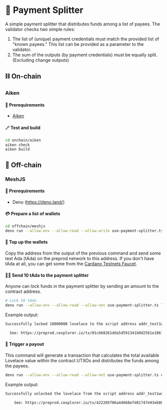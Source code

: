 # 💸 Payment Splitter

A simple payment splitter that distributes funds among a list of payees.
The validator checks two simple rules:

1. The list of (unique) payment credentials must match the provided list of "known payees." This list can be provided as a parameter to the validator.
2. The sum of the outputs (by payment credentials) must be equally split. (Excluding change outputs)

## ⛓ On-chain

### Aiken

#### 🔌 Prerequirements

- [Aiken](https://aiken-lang.org/installation-instructions#from-aikup-linux--macos-only)

#### 🪄 Test and build

```zsh
cd onchain/aiken
aiken check
aiken build
```

## 📄 Off-chain

### MeshJS

#### 🔌 Prerequirements

- Deno (https://deno.land/)

#### 💳 Prepare a list of wallets

```zsh
cd offchain/meshjs
deno run --allow-env --allow-read --allow-write use-payment-splitter.ts prepare 5
```

#### 💎 Top up the wallets

Copy the address from the output of the previous command and send some test Ada (tAda) on the preprod network to this address.
If you don't have tAda at all, you can get some from the [Cardano Testnets Faucet](https://docs.cardano.org/cardano-testnets/tools/faucet/).

#### 🤳🏼 Send 10 tAda to the payment splitter

Anyone can lock funds in the payment splitter by sending an amount to the contract address.

```zsh
# Lock 10 tAda
deno run --allow-env --allow-read --allow-net use-payment-splitter.ts lock 10000000
```

Example output:

```zsh
Successfully locked 10000000 lovelace to the script address addr_test1wqn8pmxvahephy3vxesjw3x8tf0ktq53k62d6hdgw0dw2ksv6p87s.

  See: https://preprod.cexplorer.io/tx/01cb68261dda5d591341b0d2561e18677899a4844b50f7e6fa732d0da010101c
```

#### 🤑 Trigger a payout

This command will generate a transaction that calculates the total available Lovelace value within the contract UTXOs and distributes the funds among the payees.

```zsh
deno run --allow-env --allow-read --allow-net use-payment-splitter.ts unlock
```

Example output:

```zsh
Successfully unlocked the lovelace from the script address addr_test1wqn8pmxvahephy3vxesjw3x8tf0ktq53k62d6hdgw0dw2ksv6p87s and split it equally (2000000 Lovelace) to all payees.

    See: https://preprod.cexplorer.io/tx/422205f06a44668efd81747e93eb88229db5af526c0447d8a480b6acd44c91f0
```